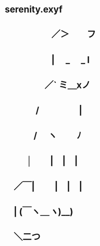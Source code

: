 # serenity.exyf


# 　　　 　　／＞　　フ
# 　　　 　　| 　_　 _ l
# 　 　　 　／` ミ＿xノ
# 　　 　 /　　　 　 |
# 　　　 /　 ヽ　　 ﾉ
# 　 　 │　　|　|　|
# 　／￣|　　 |　|　|
# 　| (￣ヽ＿_ヽ_)__)
# 　＼二つ
